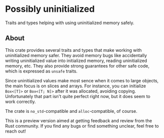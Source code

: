 Possibly uninitialized
======================

Traits and types helping with using uninitialized memory safely.

About 
-----

This crate provides several traits and types that make working with
uninitialized memory safer. They avoid memory bugs like accidentally
writing uninitialized value into initialized memory, reading uninitialized
memory, etc. They also provide strong guarantees for other safe code, which
is expressed as `unsafe` traits.

Since uninitialized values make most sence when it comes to large objects,
the main focus is on slices and arrays. For instance, you can initialize
`Box<[T]>` or `Box<[T; N]>` after it was allocated, avoiding copying.
Unfortunately that part isn't quite perfect right now, but it does seem to
work correctly.

The crate is `no_std`-compatible and `alloc`-compatible, of course.

This is a preview version aimed at getting feedback and review from the
Rust community. If you find any bugs or find something unclear, feel free
to reach out!

